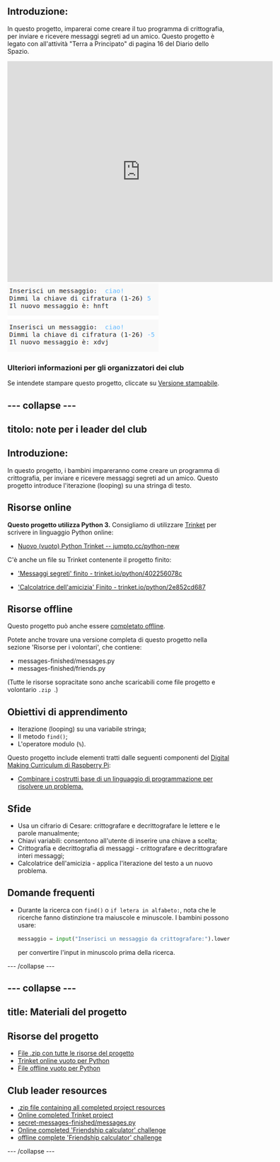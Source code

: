 ## Introduzione:

In questo progetto, imparerai come creare il tuo programma di crittografia, per inviare e ricevere messaggi segreti ad un amico. Questo progetto è legato con all'attività "Terra a Principato" di pagina 16 del Diario dello Spazio.

<div class="trinket">
  <iframe src="https://trinket.io/embed/python/402256078c?outputOnly=true&start=result" width="600" height="500" frameborder="0" marginwidth="0" marginheight="0" allowfullscreen>
  </iframe>
  <img src="images/messages-finished.png">
</div>

### Ulteriori informazioni per gli organizzatori dei club

Se intendete stampare questo progetto, cliccate su [Versione stampabile](https://projects.raspberrypi.org/en/projects/secret-messages/print).

## \--- collapse \---

## titolo: note per i leader del club

## Introduzione:

In questo progetto, i bambini impareranno come creare un programma di crittografia, per inviare e ricevere messaggi segreti ad un amico. Questo progetto introduce l'iterazione (looping) su una stringa di testo.

## Risorse online

**Questo progetto utilizza Python 3.** Consigliamo di utilizzare [Trinket](https://trinket.io/) per scrivere in linguaggio Python online:

* [Nuovo (vuoto) Python Trinket -- jumpto.cc/python-new](http://jumpto.cc/python-new)

C'è anche un file su Trinket contenente il progetto finito:

* ['Messaggi segreti' finito - trinket.io/python/402256078c](https://trinket.io/python/402256078c)

* ['Calcolatrice dell'amicizia' Finito - trinket.io/python/2e852cd687](https://trinket.io/python/2e852cd687)

## Risorse offline

Questo progetto può anche essere [completato offline](https://www.codeclubprojects.org/en-GB/resources/python-working-offline/).

Potete anche trovare una versione completa di questo progetto nella sezione 'Risorse per i volontari', che contiene:

* messages-finished/messages.py
* messages-finished/friends.py

(Tutte le risorse sopracitate sono anche scaricabili come file progetto e volontario `.zip `.)

## Obiettivi di apprendimento

* Iterazione (looping) su una variabile stringa;
* Il metodo `find()`;
* L'operatore modulo (`%`).

Questo progetto include elementi tratti dalle seguenti componenti del [Digital Making Curriculum di Raspberry Pi](http://rpf.io/curriculum):

* [Combinare i costrutti base di un linguaggio di programmazione per risolvere un problema.](https://www.raspberrypi.org/curriculum/programming/builder)

## Sfide

* Usa un cifrario di Cesare: crittografare e decrittografare le lettere e le parole manualmente;
* Chiavi variabili: consentono all'utente di inserire una chiave a scelta;
* Crittografia e decrittografia di messaggi - crittografare e decrittografare interi messaggi;
* Calcolatrice dell'amicizia - applica l'iterazione del testo a un nuovo problema.

## Domande frequenti

* Durante la ricerca con `find()` o `if letera in alfabeto:`, nota che le ricerche fanno distinzione tra maiuscole e minuscole. I bambini possono usare:
    
    ```python
    messaggio = input("Inserisci un messaggio da crittografare:").lower()
    ```
    
    per convertire l'input in minuscolo prima della ricerca.

\--- /collapse \---

## \--- collapse \---

## title: Materiali del progetto

## Risorse del progetto

* [File .zip con tutte le risorse del progetto](resources/secret-messages-project-resources.zip)
* [Trinket online vuoto per Python](http://jumpto.cc/python-new)
* [File offline vuoto per Python](resources/new-new.py)

## Club leader resources

* [.zip file containing all completed project resources](resources/secret-messages-volunteer-resources.zip)
* [Online completed Trinket project](https://trinket.io/python/402256078c)
* [secret-messages-finished/messages.py](resources/secret-messages-finished-messages.py)
* [Online completed 'Friendship calculator' challenge](https://trinket.io/python/2e852cd687)
* [offline complete 'Friendship calculator' challenge](resources/friendship-calculator-finished-friends.py)

\--- /collapse \---